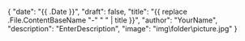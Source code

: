{
    "date": "{{ .Date }}",
    "draft": false,
    "title": "{{ replace .File.ContentBaseName "-" " " | title }}",
    "author": "YourName",
    "description": "EnterDescription",
    "image": "img\\folder\\picture.jpg"
}
